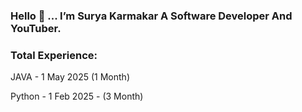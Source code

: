 ### Hello 👋 ... I’m Surya Karmakar A Software Developer And YouTuber.

### Total Experience:

JAVA - 1 May 2025 (1 Month)

Python - 1 Feb 2025 - (3 Month)
